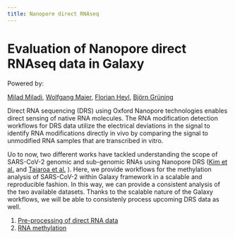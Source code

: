 ```yaml
---
title: Nanopore direct RNAseq
---
```

# Evaluation of Nanopore direct RNAseq data in Galaxy

Powered by: <FlatShield label="usegalaxy" message="eu" href="https://usegalaxy.eu"/>

[Milad Miladi](https://github.com/mmiladi),
[Wolfgang Maier](https://github.com/wm75),
[Florian Heyl](https://github.com/heylf),
[Björn Grüning](https://github.com/bgruening)

Direct RNA sequencing  (DRS) using Oxford Nanopore technologies enables direct sensing of native RNA molecules. The RNA modification detection workflows for DRS data utilize the electrical deviations in the signal to identify RNA modifications directly in vivo by comparing the signal  to unmodified  RNA samples that are transcribed in vitro.

Uo to now, two different works have tackled understanding the scope of SARS-CoV-2 genomic and sub-genomic RNAs using Nanopore DRS ([Kim et al.](https://doi.org/10.1016/j.cell.2020.04.011) and [Taiaroa et al.](https://doi.org/10.1101/2020.03.05.976167) ). Here, we provide workflows for the methylation analysis of SARS-CoV-2 within Galaxy framework in a scalable and reproducible fashion. In this way, we can provide a consistent analysis of the two available datasets. Thanks to the scalable nature of the Galaxy workflows, we will be able to consistenly process upcoming DRS data as well.

  1. [Pre-processing of direct RNA data](1-preprocessing)
  2. [RNA methylation](2-methylation)
